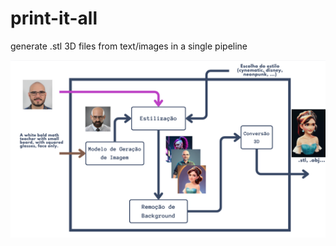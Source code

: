 # print-it-all
generate .stl 3D files from text/images in a single pipeline

![pipeline](./pipeline.png)
